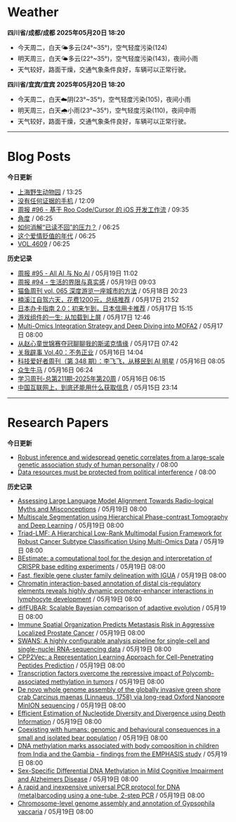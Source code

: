 # Weather
<!--qweather:start-->
**四川省/成都/成都 2025年05月20日 18:20**
- 今天周二，白天🌤️多云(24°~35°)，空气轻度污染(124)
- 明天周三，白天🌤️多云(22°~35°)，空气轻度污染(143)，夜间小雨
- 天气较好，路面干燥，交通气象条件良好，车辆可以正常行驶。

**四川省/宜宾/宜宾 2025年05月20日 18:20**
- 今天周二，白天☁️阴(23°~35°)，空气轻度污染(105)，夜间小雨
- 明天周三，白天🌧️小雨(23°~35°)，空气轻度污染(110)，夜间中雨
- 天气较好，路面干燥，交通气象条件良好，车辆可以正常行驶。
<!--qweather:end-->
---
# Blog Posts
<!--rss-blogs:start-->
**今日更新**
- [上海野生动物园](https://www.skyue.com/25052013.html) / 13:25
- [没有任何证据的手机](https://xingbianren.cn/post/305.html) / 12:09
- [周报 #96 - 基于 Roo Code/Cursor 的 iOS 开发工作流](https://www.pseudoyu.com/posts/weekly_review_96) / 09:35
- [角度](https://www.xiangshitan.com/post/3403.html) / 06:25
- [如何消解“已读不回”的压力？](http://m.wufazhuce.com/question/4369) / 06:25
- [这个爱情贬值的年代](http://m.wufazhuce.com/article/6802) / 06:25
- [VOL.4609](http://m.wufazhuce.com/one/4760) / 06:25

**历史记录**
- [周报 #95 - All AI 与 No AI](https://www.pseudoyu.com/posts/weekly_review_95) / 05月19日 11:02
- [周报 #94 - 生活的界限与真实感](https://www.pseudoyu.com/posts/weekly_review_94) / 05月19日 09:03
- [猫鱼周刊 vol. 065 深度游览一座城市的方法](https://ameow.xyz/archives/weekly-065) / 05月18日 20:23
- [楠溪江自驾六天，花费1200元，总结推荐](https://blog.ops-coffee.cn/r/city-china-zhejiang-wenzhou-yongjia-nanxijiang.html) / 05月17日 21:52
- [日本办卡指南 2.0：初来乍到，日本信用卡推荐](https://song.al/creditcard2) / 05月17日 15:15
- [游戏组件的一生: 从加载到上屏](https://blog.ursb.me/posts/game-engine-renderer/) / 05月17日 12:46
- [Multi-Omics Integration Strategy and Deep Diving into MOFA2](https://divingintogeneticsandgenomics.com/post/multiomics-mofa2/) / 05月17日 08:00
- [从赵心童世锦赛夺冠聊聊我的斯诺克情缘](https://wiki.eryajf.net/pages/a49f60/) / 05月17日 07:42
- [关我辟事 Vol.40：不务正业](https://blog.douchi.space/spark-joy-digest-2025-5a/) / 05月16日 14:04
- [科技爱好者周刊（第 348 期）：李飞飞，从移民到 AI 明星](http://www.ruanyifeng.com/blog/2025/05/weekly-issue-348.html) / 05月16日 08:05
- [众生牛马](https://www.xiangshitan.com/post/3402.html) / 05月16日 06:24
- [学习周刊-总第211期-2025年第20周](https://wiki.eryajf.net/pages/a0fa42/) / 05月16日 06:15
- [中国互联网上，到底还能用什么获取信息](https://cyp0633.icu/timeline/2025/05/fsou-lawsuit/) / 05月15日 23:14
<!--rss-blogs:end-->
---
# Research Papers
<!--rss-papers:start-->
**今日更新**
- [Robust inference and widespread genetic correlates from a large-scale genetic association study of human personality](https://www.biorxiv.org/content/10.1101/2025.05.16.648988v1?rss=1) / 08:00
- [Data resources must be protected from political interference](https://www.nature.com/articles/d41586-025-01601-2) / 08:00

**历史记录**
- [Assessing Large Language Model Alignment Towards Radio-logical Myths and Misconceptions](https://www.biorxiv.org/content/10.1101/2025.05.16.652427v1?rss=1) / 05月19日 08:00
- [Multiscale Segmentation using Hierarchical Phase-contrast Tomography and Deep Learning](https://www.biorxiv.org/content/10.1101/2025.05.15.654263v1?rss=1) / 05月19日 08:00
- [Triad-LMF: A Hierarchical Low-Rank Multimodal Fusion Framework for Robust Cancer Subtype Classification Using Multi-Omics Data](https://www.biorxiv.org/content/10.1101/2025.05.15.653805v1?rss=1) / 05月19日 08:00
- [BEstimate: a computational tool for the design and interpretation of CRISPR base editing experiments](https://www.biorxiv.org/content/10.1101/2025.05.19.654892v1?rss=1) / 05月19日 08:00
- [Fast, flexible gene cluster family delineation with IGUA](https://www.biorxiv.org/content/10.1101/2025.05.15.654203v1?rss=1) / 05月19日 08:00
- [Chromatin interaction-based annotation of distal cis-regulatory elements reveals highly dynamic promoter-enhancer interactions in lymphocyte development](https://www.biorxiv.org/content/10.1101/2025.05.15.653418v1?rss=1) / 05月19日 08:00
- [difFUBAR: Scalable Bayesian comparison of adaptive evolution](https://www.biorxiv.org/content/10.1101/2025.05.19.654647v1?rss=1) / 05月19日 08:00
- [Immune Spatial Organization Predicts Metastasis Risk in Aggressive Localized Prostate Cancer](https://www.biorxiv.org/content/10.1101/2025.05.15.654324v1?rss=1) / 05月19日 08:00
- [SWANS: A highly configurable analysis pipeline for single-cell and single-nuclei RNA-sequencing data](https://www.biorxiv.org/content/10.1101/2025.05.14.654073v1?rss=1) / 05月19日 08:00
- [CPP2Vec: a Representation Learning Approach for Cell-Penetrating Peptides Prediction](https://www.biorxiv.org/content/10.1101/2025.05.15.654208v1?rss=1) / 05月19日 08:00
- [Transcription factors overcome the repressive impact of Polycomb-associated methylation in tumors](https://www.biorxiv.org/content/10.1101/2025.05.15.654174v1?rss=1) / 05月19日 08:00
- [De novo whole genome assembly of the globally invasive green shore crab Carcinus maenas (Linnaeus, 1758) via long-read Oxford Nanopore MinION sequencing](https://www.biorxiv.org/content/10.1101/2025.05.19.654951v1?rss=1) / 05月19日 08:00
- [Efficient Estimation of Nucleotide Diversity and Divergence using Depth Information](https://www.biorxiv.org/content/10.1101/2025.05.15.654353v1?rss=1) / 05月19日 08:00
- [Coexisting with humans: genomic and behavioural consequences in a small and isolated bear population](https://www.biorxiv.org/content/10.1101/2025.05.15.654188v1?rss=1) / 05月19日 08:00
- [DNA methylation marks associated with body composition in children from India and the Gambia - findings from the EMPHASIS study](https://www.biorxiv.org/content/10.1101/2025.05.15.654252v1?rss=1) / 05月19日 08:00
- [Sex-Specific Differential DNA Methylation in Mild Cognitive Impairment and Alzheimers Disease](https://www.biorxiv.org/content/10.1101/2025.05.15.654279v1?rss=1) / 05月19日 08:00
- [A rapid and inexpensive universal PCR protocol for DNA (meta)barcoding using a one-tube, 2-step PCR](https://www.biorxiv.org/content/10.1101/2025.05.16.654411v1?rss=1) / 05月19日 08:00
- [Chromosome-level genome assembly and annotation of Gypsophila vaccaria](https://www.nature.com/articles/s41597-025-05121-6) / 05月19日 08:00
<!--rss-papers:end-->
